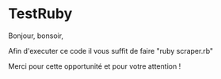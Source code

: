 # TestRuby

Bonjour, bonsoir,

Afin d'executer ce code il vous suffit de faire "ruby scraper.rb"

Merci pour cette opportunité et pour votre attention !
